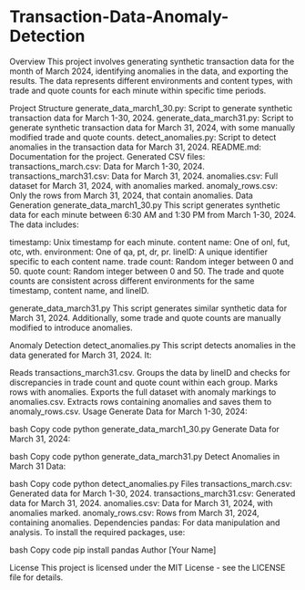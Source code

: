 # Transaction-Data-Anomaly-Detection

Overview
This project involves generating synthetic transaction data for the month of March 2024, identifying anomalies in the data, and exporting the results. The data represents different environments and content types, with trade and quote counts for each minute within specific time periods.

Project Structure
generate_data_march1_30.py: Script to generate synthetic transaction data for March 1-30, 2024.
generate_data_march31.py: Script to generate synthetic transaction data for March 31, 2024, with some manually modified trade and quote counts.
detect_anomalies.py: Script to detect anomalies in the transaction data for March 31, 2024.
README.md: Documentation for the project.
Generated CSV files:
transactions_march.csv: Data for March 1-30, 2024.
transactions_march31.csv: Data for March 31, 2024.
anomalies.csv: Full dataset for March 31, 2024, with anomalies marked.
anomaly_rows.csv: Only the rows from March 31, 2024, that contain anomalies.
Data Generation
generate_data_march1_30.py
This script generates synthetic data for each minute between 6:30 AM and 1:30 PM from March 1-30, 2024. The data includes:

timestamp: Unix timestamp for each minute.
content name: One of onl, fut, otc, wth.
environment: One of qa, pt, dr, pr.
lineID: A unique identifier specific to each content name.
trade count: Random integer between 0 and 50.
quote count: Random integer between 0 and 50.
The trade and quote counts are consistent across different environments for the same timestamp, content name, and lineID.

generate_data_march31.py
This script generates similar synthetic data for March 31, 2024. Additionally, some trade and quote counts are manually modified to introduce anomalies.

Anomaly Detection
detect_anomalies.py
This script detects anomalies in the data generated for March 31, 2024. It:

Reads transactions_march31.csv.
Groups the data by lineID and checks for discrepancies in trade count and quote count within each group.
Marks rows with anomalies.
Exports the full dataset with anomaly markings to anomalies.csv.
Extracts rows containing anomalies and saves them to anomaly_rows.csv.
Usage
Generate Data for March 1-30, 2024:

bash
Copy code
python generate_data_march1_30.py
Generate Data for March 31, 2024:

bash
Copy code
python generate_data_march31.py
Detect Anomalies in March 31 Data:

bash
Copy code
python detect_anomalies.py
Files
transactions_march.csv: Generated data for March 1-30, 2024.
transactions_march31.csv: Generated data for March 31, 2024.
anomalies.csv: Data for March 31, 2024, with anomalies marked.
anomaly_rows.csv: Rows from March 31, 2024, containing anomalies.
Dependencies
pandas: For data manipulation and analysis.
To install the required packages, use:

bash
Copy code
pip install pandas
Author
[Your Name]

License
This project is licensed under the MIT License - see the LICENSE file for details.
